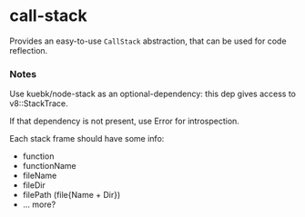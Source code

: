 call-stack
==========

Provides an easy-to-use `CallStack` abstraction, that can be used for code reflection.

### Notes

Use kuebk/node-stack as an optional-dependency: this dep gives access to v8::StackTrace.

If that dependency is not present, use Error for introspection.

Each stack frame should have some info:

- function
- functionName
- fileName
- fileDir
- filePath (file{Name + Dir})
- ... more?

